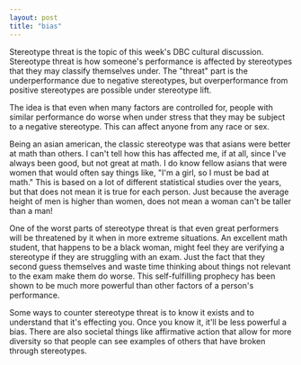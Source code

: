 ```yaml
---
layout: post
title: "bias"
---
```


Stereotype threat is the topic of this week's DBC cultural discussion. Stereotype threat is how someone's performance is affected by stereotypes that they may classify themselves under. The "threat" part is the underperformance due to negative stereotypes, but overperformance from positive stereotypes are possible under stereotype lift.

The idea is that even when many factors are controlled for, people with similar performance do worse when under stress that they may be subject to a negative stereotype. This can affect anyone from any race or sex.

Being an asian american, the classic stereotype was that asians were better at math than others. I can't tell how this has affected me, if at all, since I've always been good, but not great at math. I do know fellow asians that were women that would often say things like, "I'm a girl, so I must be bad at math." This is based on a lot of different statistical studies over the years, but that does not mean it is true for each person. Just because the average height of men is higher than women, does not mean a woman can't be taller than a man!

One of the worst parts of stereotype threat is that even great performers will be threatened by it when in more extreme situations. An excellent math student, that happens to be a black woman, might feel they are verifying a stereotype if they are struggling with an exam. Just the fact that they second guess themselves and waste time thinking about things not relevant to the exam make them do worse. This self-fulfilling prophecy has been shown to be much more powerful than other factors of a person's performance.

Some ways to counter stereotype threat is to know it exists and to understand that it's effecting you. Once you know it, it'll be less powerful a bias. There are also societal things like affirmative action that allow for more diversity so that people can see examples of others that have broken through stereotypes.

[//]: # (Stereotype threat, nature vs nurture, competition and performance, competition making others worse, rather than self better, growth mindset, grit, overcoming bias, Buffett and women, ovarian lottery, affirmative action, actively countering bias, feedback loops, startup efficiency, working with people similar to yourself, self-fulfilling prophecy)
